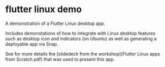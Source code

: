 # flutter linux demo

A demonstration of a Flutter Linux desktop app.

Includes demonstations of how to integrate with Linux desktop features such as desktop icon and indicators (on Ubuntu) as well as generating a deployable app via Snap.

See for more details the [slidedeck from the workshop](Flutter Linux apps from Scratch.pdf) that was used to present this app.





